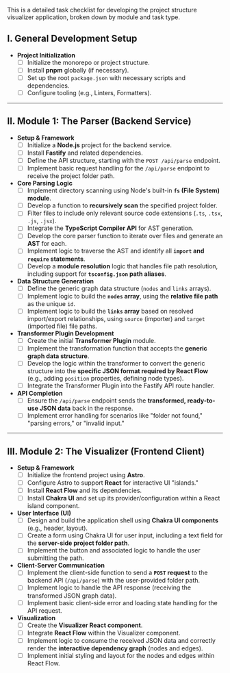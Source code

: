 This is a detailed task checklist for developing the project structure visualizer application, broken down by module and task type.

## I. General Development Setup

- **Project Initialization**
  - [ ] Initialize the monorepo or project structure.
  - [ ] Install **pnpm** globally (if necessary).
  - [ ] Set up the root `package.json` with necessary scripts and dependencies.
  - [ ] Configure tooling (e.g., Linters, Formatters).

---

## II. Module 1: The Parser (Backend Service)

- **Setup & Framework**
  - [ ] Initialize a **Node.js** project for the backend service.
  - [ ] Install **Fastify** and related dependencies.
  - [ ] Define the API structure, starting with the `POST /api/parse` endpoint.
  - [ ] Implement basic request handling for the `/api/parse` endpoint to receive the project folder path.
- **Core Parsing Logic**
  - [ ] Implement directory scanning using Node's built-in **`fs` (File System) module**.
  - [ ] Develop a function to **recursively scan** the specified project folder.
  - [ ] Filter files to include only relevant source code extensions (`.ts`, `.tsx`, `.js`, `.jsx`).
  - [ ] Integrate the **TypeScript Compiler API** for AST generation.
  - [ ] Develop the core parser function to iterate over files and generate an **AST** for each.
  - [ ] Implement logic to traverse the AST and identify all **`import` and `require` statements**.
  - [ ] Develop a **module resolution** logic that handles file path resolution, including support for **`tsconfig.json` path aliases**.
- **Data Structure Generation**
  - [ ] Define the generic graph data structure (`nodes` and `links` arrays).
  - [ ] Implement logic to build the **`nodes` array**, using the **relative file path** as the unique `id`.
  - [ ] Implement logic to build the **`links` array** based on resolved import/export relationships, using `source` (importer) and `target` (imported file) file paths.
- **Transformer Plugin Development**
  - [ ] Create the initial **Transformer Plugin** module.
  - [ ] Implement the transformation function that accepts the **generic graph data structure**.
  - [ ] Develop the logic within the transformer to convert the generic structure into the **specific JSON format required by React Flow** (e.g., adding `position` properties, defining node types).
  - [ ] Integrate the Transformer Plugin into the Fastify API route handler.
- **API Completion**
  - [ ] Ensure the `/api/parse` endpoint sends the **transformed, ready-to-use JSON data** back in the response.
  - [ ] Implement error handling for scenarios like "folder not found," "parsing errors," or "invalid input."

---

## III. Module 2: The Visualizer (Frontend Client)

- **Setup & Framework**
  - [ ] Initialize the frontend project using **Astro**.
  - [ ] Configure Astro to support **React** for interactive UI "islands."
  - [ ] Install **React Flow** and its dependencies.
  - [ ] Install **Chakra UI** and set up its provider/configuration within a React island component.
- **User Interface (UI)**
  - [ ] Design and build the application shell using **Chakra UI components** (e.g., header, layout).
  - [ ] Create a form using Chakra UI for user input, including a text field for the **server-side project folder path**.
  - [ ] Implement the button and associated logic to handle the user submitting the path.
- **Client-Server Communication**
  - [ ] Implement the client-side function to send a **`POST` request** to the backend API (`/api/parse`) with the user-provided folder path.
  - [ ] Implement logic to handle the API response (receiving the transformed JSON graph data).
  - [ ] Implement basic client-side error and loading state handling for the API request.
- **Visualization**
  - [ ] Create the **Visualizer React component**.
  - [ ] Integrate **React Flow** within the Visualizer component.
  - [ ] Implement logic to consume the received JSON data and correctly render the **interactive dependency graph** (nodes and edges).
  - [ ] Implement initial styling and layout for the nodes and edges within React Flow.
